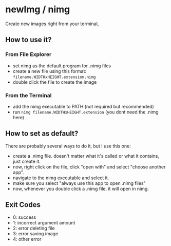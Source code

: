 # newImg / nimg
Create new images right from your terminal,
## How to use it?
### From File Explorer
* set nimg as the default program for .nimg files
* create a new file using this format: `filename.WIDTHxHEIGHT.extension.nimg`
* double click the file to create the image
### From the Terminal
* add the nimg executable to PATH (not required but recommended)
* run `nimg filename.WIDTHxHEIGHT.extension` (you dont need the .nimg here)
## How to set as default?
There are probably several ways to do it, but I use this one:
* create a .nimg file. doesn't matter what it's called or what it contains, just create it.
* now, right click on the file, click "open with" and select "choose another app".
* navigate to the nimg executable and select it.
* make sure you select "always use this app to open .nimg files"
* now, whenever you double click a .nimg file, it will open in nimg.
## Exit Codes
* 0: success
* 1: incorrect argument amount
* 2: error deleting file
* 3: error saving image
* 4: other error
